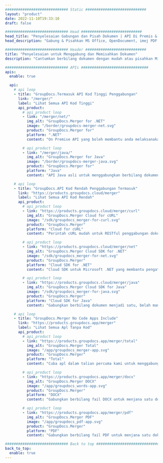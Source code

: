 ```yaml
---
############################# Static ############################
layout: "product"
date: 2022-11-10T19:33:10
draft: false

############################# Head ############################
head_title: "Penyelesaian Gabungan dan Pisah Dokumen | API Di Premis & Apl Percuma"
head_description: "Gabung & Pisahkan MS Office, OpenDocument, imej PDF & Format Fail lain menggunakan Penyelesaian Di Premis atau gunakan Apl Penggabungan & Pemisah Dokumen Dalam Talian."

############################# Header ############################
title: "Penyelesaian untuk Menggabung dan Memisahkan Dokumen"
description: "Cantumkan berbilang dokumen dengan mudah atau pisahkan Microsoft Office, OpenOffice, PDF dan dokumen lain ke dalam halaman."

############################# APIs ###############################
apis:
  enable: true

  api:
    # api loop
    - title: "GroupDocs.Termasuk API Kod Tinggi Penggabungan"
      link: "/merger/"
      label: "Lihat Semua API Kod Tinggi"
      api_product:
        # api_product loop
        - link: "/merger/net/"
          img_alt: "GroupDocs.Merger for .NET"
          image: "/border/groupdocs-merger-net.svg"
          product: "GroupDocs.Merger for"
          platform: ".NET"
          content: "On Premise API yang boleh membantu anda melaksanakan ciri pemisahan dan gabungan pantas untuk berbilang dokumen dalam aplikasi berasaskan .NET anda."

        # api_product loop
        - link: "/merger/java/"
          img_alt: "GroupDocs.Merger for Java"
          image: "/border/groupdocs-merger-java.svg"
          product: "GroupDocs.Merger for"
          platform: "Java"
          content: "API Java asli untuk menggabungkan berbilang dokumen dengan cepat atau memisahkan mana-mana dokumen kepada halaman dalam aplikasi berasaskan Java anda."

    # api loop
    - title: "GroupDocs.API Kod Rendah Penggabungan Termasuk"
      link: "https://products.groupdocs.cloud/merger"
      label: "Lihat Semua API Kod Rendah"
      api_product:
        # api_product loop
        - link: "https://products.groupdocs.cloud/merger/curl"
          img_alt: "GroupDocs.Merger Cloud for cURL"
          image: "/sdk/groupdocs_merger-for-curl.svg"
          product: "GroupDocs.Merger"
          platform: "Cloud for cURL"
          content: "Perintah cURL mudah untuk RESTful penggabungan dokumen Cloud API untuk menggabungkan dan memisahkan dokumen merentas pelbagai format dokumen popular yang disokong."

        # api_product loop
        - link: "https://products.groupdocs.cloud/merger/net"
          img_alt: "GroupDocs.Merger Cloud SDK for .NET"
          image: "/sdk/groupdocs_merger-for-net.svg"
          product: "GroupDocs.Merger"
          platform: "Cloud SDK for .NET"
          content: "Cloud SDK untuk Microsoft .NET yang membantu pengaturcara melaksanakan ciri cantuman dan pemisahan pantas untuk berbilang dokumen dalam aplikasi berasaskan .NET mereka."

        # api_product loop
        - link: "https://products.groupdocs.cloud/merger/java"
          img_alt: "GroupDocs.Merger Cloud SDK for Java"
          image: "/sdk/groupdocs_merger-for-java.svg"
          product: "GroupDocs.Merger"
          platform: "Cloud SDK for Java"
          content: "Gabungkan berbilang dokumen menjadi satu, belah mana-mana dokumen kepada berbilang, susun semula, ganti atau tukar orientasi halaman dalam aplikasi Java anda."

    # api loop
    - title: "GroupDocs.Merger No Code Apps Include"
      link: "https://products.groupdocs.app/merger"
      label: "Lihat Semua Apl Tanpa Kod"
      api_product:
        # api_product loop
        - link: "https://products.groupdocs.app/merger/total"
          img_alt: "GroupDocs.Merger Total"
          image: "/app/groupdocs_merger-app.svg"
          product: "GroupDocs.Merger"
          platform: "Total"
          content: "Cuba apl dalam talian percuma kami untuk menggabungkan lebih daripada 30 jenis fail tanpa meninggalkan pelayar web kegemaran anda."

        # api_product loop
        - link: "https://products.groupdocs.app/merger/docx"
          img_alt: "GroupDocs.Merger DOCX"
          image: "/app/groupdocs_words-app.svg"
          product: "GroupDocs.Merger"
          platform: "DOCX"
          content: "Gabungkan berbilang fail DOCX untuk menjana satu dokumen."

        # api_product loop
        - link: "https://products.groupdocs.app/merger/pdf"
          img_alt: "GroupDocs.Merger PDF"
          image: "/app/groupdocs_pdf-app.svg"
          product: "GroupDocs.Merger"
          platform: "PDF"
          content: "Gabungkan berbilang fail PDF untuk menjana satu dokumen terus daripada pelayar web."

############################# Back to top ###############################
back_to_top:
  enable: true
---
```


